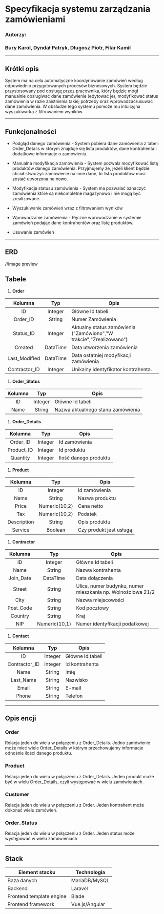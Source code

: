 # Specyfikacja systemu zarządzania zamówieniami

### Autorzy:
### Bury Karol, Dyndał Patryk, Długosz Piotr, Filar Kamil

---

## Krótki opis

System ma na celu automatyczne koordynowanie zamówień według odpowiednio przygotowanych procesów biznesowych. System będzie przystosowany pod obsługę przez pracownika, który będzie mógł manualnie obsługiwać dane zamówienie (edytować je), modyfikować status zamówienia w razie zaistnienia takiej potrzeby oraz wprowadzać/usuwać dane zamówienia. W obsłudze tego systemu pomoże mu intuicyjna wyszukiwarka z filtrowaniem wyników.

---

## Funkcjonalności

  - Podgląd danego zamówienia - System pobiera dane zamówienia z tabeli Order_Details w którym znajduje się lista produktów, dane kontrahenta i dodatkowe informacje o zamówieniu.
  
  - Manualna modyfikacja zamówienia - System pozwala modyfikować listę produktów danego zamówienia. Przyjmujemy że, jeżeli klient będzie chciał stworzyć zamówienie na inne dane, to lista produktów musi zostać utworzona na nowo. 
  
  - Modyfikacja statusu zamówienia - System ma pozwalać oznaczyć zamówienia które są niekompletne magazynowo i nie mogą być zrealizowane.
  
  - Wyszukiwanie zamówień wraz z filtrowaniem wyników
  
  - Wprowadzanie zamówienia - Ręczne wprowadzanie w systemie zamówień podając dane kontrahentów oraz listę produktów.
  
  - Usuwanie zamówień
  
---

## ERD 

//image preview

## Tabele

1. **Order**

|    Kolumna    |    Typ   | Opis                                                                |
|:-------------:|:--------:|---------------------------------------------------------------------|
| ID            | Integer  | Główne Id tabeli                                                    |
| Order_ID      | String   | Numer Zamówienia                                                    |
| Status_ID     | Integer  | Aktualny status zamówienia ("Zamówiono","W trakcie","Zrealizowano") |
| Created       | DataTime | Data utworzenia zamówienia                                          |
| Last_Modified | DataTime | Data ostatniej modyfikacji zamówienia                               |
| Contractor_ID | Integer  | Unikalny identyfikator kontrahenta.                                 |

1. **Order_Status**

|    Kolumna    |    Typ   | Opis                                                                |
|:-------------:|:--------:|---------------------------------------------------------------------|
| ID            | Integer  | Główne Id tabeli                                                    |
| Name          | String   | Nazwa aktualnego stanu zamówienia                                         |

1. **Order_Details**

|    Kolumna    |    Typ   | Opis                                  |
|:-------------:|:--------:|---------------------------------------|
| Order_ID      | Integer  | Id zamówienia                         |
| Product_ID    | Integer  | Id produktu                           |
| Quantity      | Integer  | Ilość danego produktu                 |

1. **Product**

|   Kolumna   |      Typ      | Opis                    |
|:-----------:|:-------------:|-------------------------|
| ID          | Integer       | Id zamówienia           |
| Name        | String        | Nazwa produktu          |
| Price       | Numeric(10,2) | Cena netto              |
| Tax         | Numeric(10,2) | Podatek                 |
| Description | String        | Opis produktu           |
| Service     | Boolean       | Czy produkt jest usługą |

1. **Contractor**

|  Kolumna  |      Typ      | Opis                                                        |
|:---------:|:-------------:|-------------------------------------------------------------|
| ID        | Integer       | Główne Id tabeli                                            |
| Name      | String        | Nazwa kontrahenta                                           |
| Join_Date | DataTime      | Data dołączenia                                             |
| Street    | String        | Ulica, numer budynku, numer mieszkania np. Wolnościowa 21/2 |
| City      | String        | Nazwa miejscowości                                          |
| Post_Code | String        | Kod pocztowy                                                |
| Country   | String        | Kraj                                                        |
| NIP       | Numeric(10,1) | Numer identyfikacji podatkowej                              |

1. **Contact**

|    Kolumna    |   Typ   | Opis              |
|:-------------:|:-------:|-------------------|
| ID            | Integer | Główne Id tabeli  |
| Contractor_ID | Integer | Id kontrahenta    |
| Name          | String  | Imię              |
| Last_Name     | String  | Nazwisko          |
| Email         | String  | E-mail            |
| Phone         | String  | Telefon           |

---

## Opis encji

### Order

Relacja jeden do wielu w połączeniu z Order_Details.
Jedno zamówienie może mieć wiele Order_Details w którym przechowujemy informacje odnośnie ilości danego produktu.

### Product

Relacja jeden do wielu w połączeniu z Order_Details.
Jeden produkt może być w wielu Order_Details, czyli występować w wielu zamówieniach.

### Customer

Relacja jeden do wielu w połączeniu z Order.
Jeden kontrahent może dokonać wielu zamówień.

### Order_Status

Relacja jeden do wielu w połączeniu z Order.
Jeden status może występować w wielu zamówieniach.

---

## Stack

| Element stacku | Technologia |
|---|---|
| Baza danych | MariaDB/MySQL |
| Backend | Laravel |
| Frontend template engine | Blade |
| Frontend framework | Vue.js/Angular |
